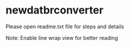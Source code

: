 # newdatbrconverter

Please open readme.txt file for steps and details

Note: Enable line wrap view for better reading
